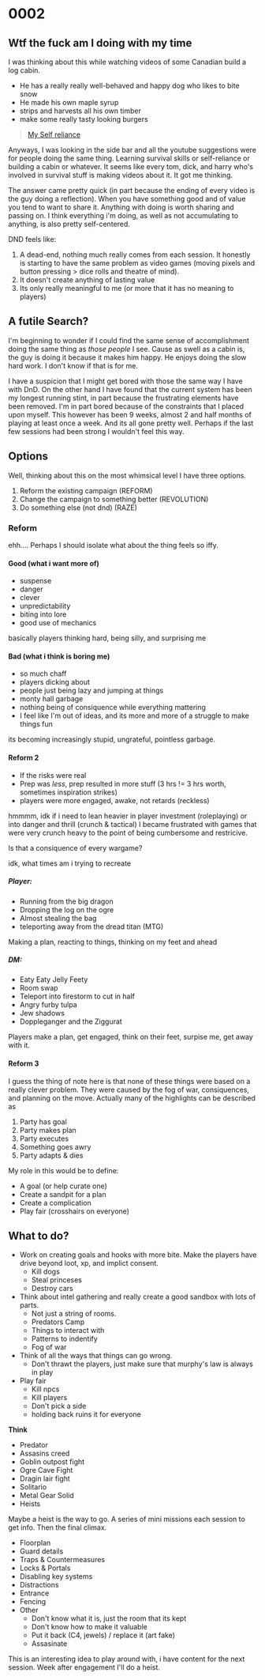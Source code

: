 # 0002
## Wtf the fuck am I doing with my time

I was thinking about this while watching videos of some Canadian build a log cabin.

- He has a really really well-behaved and happy dog who likes to bite snow
- He made his own maple syrup
- strips and harvests all his own timber
- make some really tasty looking burgers

> [My Self reliance](https://www.youtube.com/channel/UCIMXKin1fXXCeq2UJePJEog/videos?flow=grid&view=0&sort=p)

Anyways, I was looking in the side bar and all the youtube suggestions were for people doing the same thing. Learning survival skills or self-reliance or building a cabin or whatever. It seems like every tom, dick, and harry who's involved in survival stuff is making videos about it. It got me thinking.

The answer came pretty quick (in part because the ending of every video is the guy doing a reflection). When you have something good and of value you tend to want to share it. Anything with doing is worth sharing and passing on. I think everything i'm doing, as well as not accumulating to anything, is also pretty self-centered.

DND feels like:

1. A dead-end, nothing much really comes from each session. It honestly is starting to have the same problem as video games (moving pixels and button pressing > dice rolls and theatre of mind).
2. It doesn't create anything of lasting value
3. Its only really meaningful to me (or more that it has no meaning to players)

## A futile Search?

I'm beginning to wonder if I could find the same sense of accomplishment doing the same thing as *those people* I see. Cause as swell as a cabin is, the guy is doing it because it makes him happy. He enjoys doing the slow hard work. I don't know if that is for me.

I have a suspicion that I might get bored with those the same way I have with DnD. On the other hand I have found that the current system has been my longest running stint, in part because the frustrating elements have been removed. I'm in part bored because of the constraints that I placed upon myself. This however has been 9 weeks, almost 2 and half months of playing at least once a week. And its all gone pretty well. Perhaps if the last few sessions had been strong I wouldn't feel this way.

## Options

Well, thinking about this on the most whimsical level I have three options.

1. Reform the existing campaign (REFORM)
2. Change the campaign to something better (REVOLUTION)
3. Do something else (not dnd) (RAZE)

### Reform

ehh.... Perhaps I should isolate what about the thing feels so iffy.

#### Good (what i want more of)

- suspense
- danger
- clever
- unpredictability
- biting into lore
- good use of mechanics

basically players thinking hard, being silly, and surprising me

#### Bad (what i think is boring me)

- so much chaff
- players dicking about
- people just being lazy and jumping at things
- monty hall garbage
- nothing being of consiquence while everything mattering
- I feel like I'm out of ideas, and its more and more of a struggle to make things fun

its becoming increasingly stupid, ungrateful, pointless garbage.

#### Reform 2

- If the risks were real
- Prep was *less*, prep resulted in more stuff (3 hrs != 3 hrs worth, sometimes inspiration strikes)
- players were more engaged, awake, not retards (reckless)

hmmmm, idk if i need to lean heavier in player investment (roleplaying) or into danger and thrill (crunch & tactical)
I became frustrated with games that were very crunch heavy to the point of being cumbersome and restricive.

Is that a consiquence of every wargame?

idk, what times am i trying to recreate

##### Player:

- Running from the big dragon
- Dropping the log on the ogre
- Almost stealing the bag
- teleporting away from the dread titan (MTG)

Making a plan, reacting to things, thinking on my feet and ahead

##### DM:

- Eaty Eaty Jelly Feety
- Room swap
- Teleport into firestorm to cut in half
- Angry furby tulpa
- Jew shadows
- Doppleganger and the Ziggurat

Players make a plan, get engaged, think on their feet, surpise me, get away with it.

#### Reform 3

I guess the thing of note here is that none of these things were based on a really clever problem. They were caused by the fog of war, consiquences, and planning on the move. Actually many of the highlights can be described as

1. Party has goal
2. Party makes plan
3. Party executes
4. Something goes awry
5. Party adapts & dies

My role in this would be to define:

- A goal (or help curate one)
- Create a sandpit for a plan
- Create a complication
- Play fair (crosshairs on everyone)

## What to do?

- Work on creating goals and hooks with more bite. Make the players have drive beyond loot, xp, and implict consent.
  - Kill dogs
  - Steal princeses
  - Destroy cars
- Think about intel gathering and really create a good sandbox with lots of parts.
  - Not just a string of rooms.
  - Predators Camp
  - Things to interact with
  - Patterns to indentify
  - Fog of war
- Think of all the ways that things can go wrong.
  - Don't thrawt the players, just make sure that murphy's law is always in play
- Play fair
  - Kill npcs
  - Kill players
  - Don't pick a side
  - holding back ruins it for everyone

**Think**

- Predator
- Assasins creed
- Goblin outpost fight
- Ogre Cave Fight
- Dragin lair fight
- Solitario
- Metal Gear Solid
- Heists

Maybe a heist is the way to go. A series of mini missions each session to get info. Then the final climax.

- Floorplan
- Guard details
- Traps & Countermeasures
- Locks & Portals
- Disabling key systems
- Distractions
- Entrance
- Fencing
- Other
  - Don't know what it is, just the room that its kept
  - Don't know how to make it valuable
  - Put it back (C4, jewels) / replace it (art fake)
  - Assasinate

This is an interesting idea to play around with, i have content for the next session. Week after engagement I'll do a heist.